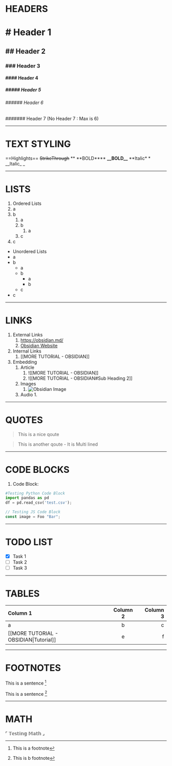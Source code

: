 # __HEADERS__

# # Header 1
## ## Header 2
###  ### Header 3
#### #### Header 4
##### ##### Header 5
###### ###### Header 6
####### Header 7 (No Header 7 : Max is 6)

---

# __TEXT STYLING__
==Highlights==
~~StrikeThrough~~
** \*\*BOLD\*\***
__\_\_BOLD\_\___
*\*Italic\* *
_\_Italic\_ _

---

# __LISTS__
1. Ordered Lists
2. a
3. b
	1. a
	2. b
		1. a
	3. c
4. c

- Unordered Lists
- a
- b
	- a
	- b
		- a
		- b
	- c
- c

---

# __LINKS__
1. External Links
	1. https://obsidian.md/
	2. [Obsidian Website](https://obsidian.md/)
2. Internal Links
	1. [[MORE TUTORIAL - OBSIDIAN]]
3. Embedding
	1. Article
		1. ![[MORE TUTORIAL - OBSIDIAN]]
		2. ![[MORE TUTORIAL - OBSIDIAN#Sub Heading 2]]
	2. Images
		1. ![Obsidian Image](https://obsidian.md/images/screenshot.png)
	3. Audio
		1. 

---
# __QUOTES__
> This is a nice qoute

> This is another qoute
 \- It is Multi lined
 ---
 # __CODE BLOCKS__
 
 1. Code Block:
 ``` py
 #Testing Python Code Block
 import pandas as pd
 df = pd.read_csv('test.csv');
 
 ```
``` js
// Testing JS Code Block
const image = Foo "Bar";
```

---
# __TODO LIST__
- [x] Task 1
- [ ] Task 2
- [ ] Task 3

---
# __TABLES__
|Column 1 | Column 2 | Column 3 |
|:--|:-:|--:|
|a|b|c|
|[[MORE TUTORIAL - OBSIDIAN\|Tutorial]]|e|f|

---
# __FOOTNOTES__
This is a sentence [^a]

[^a]: This is a footnote

This is a sentence [^b]

[^b]: This is b footnote

---
# __MATH__
$\ulcorner$ $\mathbb{Testing}$ $\mathbb{Math}$ $\lrcorner$